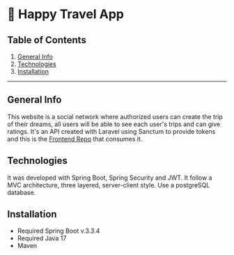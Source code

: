 # :ticket: Happy Travel App

## Table of Contents
1. [General Info](#general-info)
2. [Technologies](#technologies)
3. [Installation](#installation)

***
## General Info

This website is a social network where authorized users can create the trip of their dreams, all users will be able to see each user's trips and can give ratings. It's an API created with Laravel using Sanctum to provide tokens and this is the <a href="https://github.com/MAlexGG/happy-travel-front">Frontend Repo</a> that consumes it.

## Technologies
It was developed with Spring Boot, Spring Security and JWT. It follow a MVC architecture, three layered, server-client style. Use a postgreSQL database.

## Installation
- Required Spring Boot v.3.3.4
- Required Java 17
- Maven
